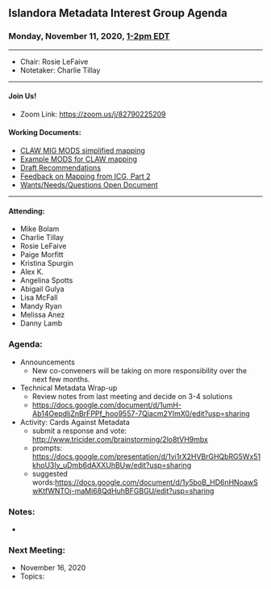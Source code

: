 ## Islandora Metadata Interest Group Agenda
### Monday, November 11, 2020, [1-2pm EDT](http://www.thetimezoneconverter.com/?t=1%20pm&tz=Toronto&)

---
* Chair: Rosie LeFaive
* Notetaker: Charlie Tillay

---

#### Join Us!
* Zoom Link: https://zoom.us/j/82790225209

#### Working Documents:
* [CLAW MIG MODS simplified mapping](https://docs.google.com/spreadsheets/d/18u2qFJ014IIxlVpM3JXfDEFccwBZcoFsjbBGpvL0jJI/edit#gid=0)
* [Example MODS for CLAW mapping](https://docs.google.com/spreadsheets/d/1C2Xie7HUDSgRT5v4ldoJvlNdoXz2GHAPvL3PE3TOKW8/edit#gid=1829081124)
* [Draft Recommendations](https://docs.google.com/document/d/15qSO9YcALtYSqd6CUuGx0t8FwUJ5pPwVPz0PA5rU898/edit#heading=h.f9r6knw0rjvu)
* [Feedback on Mapping from ICG, Part 2](https://docs.google.com/document/d/11OpqMMCXM1TFXgsr4yyTQ_cH9DabnD31p7JnuTRQl28/edit?invite=CMWvruEI&ts=5e66437f)
* [Wants/Needs/Questions Open Document](https://docs.google.com/document/d/12Kpb6826TNPzzMuyPS0sESa9TLnmljQmeioWbaPeEdA/edit)

---

#### Attending:
* Mike Bolam
* Charlie Tillay
* Rosie LeFaive
* Paige Morfitt
* Kristina Spurgin
* Alex K.
* Angelina Spotts
* Abigail Gulya
* Lisa McFall
* Mandy Ryan
* Melissa Anez
* Danny Lamb

### Agenda:
* Announcements
  * New co-conveners will be taking on more responsibility over the next few months.
* Technical Metadata Wrap-up
  * Review notes from last meeting and decide on 3-4 solutions
  * https://docs.google.com/document/d/1umH-Ab14OepdljZnBrFPPf_hoo9557-7Qiacm2YImX0/edit?usp=sharing 
* Activity: Cards Against Metadata
  * submit a response and vote: http://www.tricider.com/brainstorming/2lo8tVH9mbx
  * prompts: https://docs.google.com/presentation/d/1vi1rX2HVBrGHQbRG5Wx51khoU3Iy_uDmb6dAXXUhBUw/edit?usp=sharing
  * suggested words:https://docs.google.com/document/d/1y5boB_HD6nHNoawSwKtfWNTOj-maMi68QdHuhBFGBGU/edit?usp=sharing

### Notes:
* 

### Next Meeting:
* November 16, 2020
* Topics:
